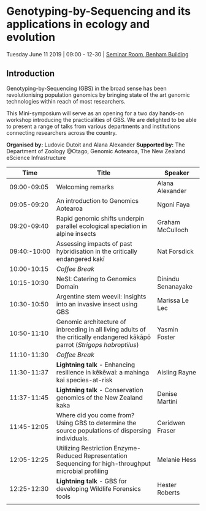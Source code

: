 # Genotyping-by-Sequencing and its applications in ecology and evolution

Tuesday June 11 2019 | 09:00 - 12-30 | [Seminar Room, Benham Building](https://goo.gl/maps/62XWtwgqsKxKir4V9)



## Introduction

Genotyping-by-Sequencing (GBS) in the broad sense has been revolutionising population genomics by bringing state of the art genomic technologies within reach of most researchers.

This Mini-symposium will serve as an opening for a two day hands-on workshop introducing the practicalities of GBS. We are delighted to be able to present a range of talks from various departments and institutions connecting researchers across the country.


**Organised by:** Ludovic Dutoit and Alana Alexander
**Supported by:** The Department of Zoology @Otago, Genomic Aotearoa, The New Zealand eScience Infrastructure 

Time | Title | Speaker |
------|------|-----|
09:00-09:05 | Welcoming remarks | Alana Alexander |
09:05-09:20 | An introduction to Genomics Aotearoa | Ngoni Faya |
09:20-09:40 | Rapid genomic shifts underpin parallel ecological speciation in alpine insects  | Graham McCulloch |
09:40:-10:00 | Assessing impacts of past hybridisation in the critically endangered kakī  | Nat Forsdick |
10:00-10:15 | *Coffee Break* | |
10:15-10:30 | NeSI: Catering to Genomics Domain | Dinindu Senanayake |
10:30-10:50 | Argentine stem weevil: Insights into an invasive insect using GBS | Marissa Le Lec |
10:50-11:10 | Genomic architecture of inbreeding in all living adults of the critically endangered kākāpō parrot (*Strigops habroptilus*) | Yasmin Foster |
11:10-11:30 | *Coffee Break* | |
11:30-11:37 | **Lightning talk** - Enhancing resilience in kēkēwai: a mahinga kai species-at-risk | Aisling Rayne |
11:37-11:45 | **Lightning talk** - Conservation genomics of the New Zealand kaka | Denise Martini |
11:45-12:05 | Where did you come from? Using GBS to determine the source populations of dispersing individuals. | Ceridwen Fraser |
12:05-12:25 | Utilizing Restriction Enzyme-Reduced Representation Sequencing for high-throughput microbial profiling | Melanie Hess |
12:25-12:30 | **Lightning talk** - GBS for developing Wildlife Forensics tools | Hester Roberts |
| | |

